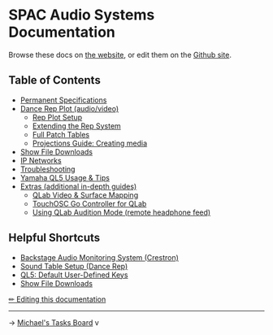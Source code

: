 # SPAC Audio Systems Documentation

Browse these docs on [the website](https://sloan-performing-arts-center.github.io/venue-audio/), or edit them on the [Github site](https://github.com/Sloan-Performing-Arts-Center/venue-audio).

## Table of Contents

- [Permanent Specifications](specs.md)
- [Dance Rep Plot (audio/video)](rep/README.md)
  - [Rep Plot Setup](rep/setup.md)
  - [Extending the Rep System](rep/extending.md)
  - [Full Patch Tables](rep/patch.md)
  - [Projections Guide: Creating media](rep/projections.md)
- [Show File Downloads](https://github.com/Sloan-Performing-Arts-Center/venue-audio/tree/main/SHOW%20FILE%20BACKUPS#readme)
- [IP Networks](networking.md)
- [Troubleshooting](troubleshooting.md)
- [Yamaha QL5 Usage & Tips](QL5.md)
- [Extras (additional in-depth guides)](extras/)
  - [QLab Video & Surface Mapping](extras/qlab_video.md)
  - [TouchOSC Go Controller for QLab](extras/control.md)
  - [Using QLab Audition Mode (remote headphone feed)](extras/audition.md)

## Helpful Shortcuts

- [Backstage Audio Monitoring System (Crestron)](specs.md#backstage-audio-monitoring-tesiracrestrontf)
- [Sound Table Setup (Dance Rep)](rep/setup.md#setting-the-sound-table)
- [QL5: Default User-Defined Keys](QL5.md#default-udk-assignments)
- [Show File Downloads](https://github.com/Sloan-Performing-Arts-Center/venue-audio/tree/main/SHOW%20FILE%20BACKUPS#readme)

[✏︎ Editing this documentation](editing/editing.md)

---

→ [Michael's Tasks Board](https://github.com/orgs/Sloan-Performing-Arts-Center/projects/1)
v
